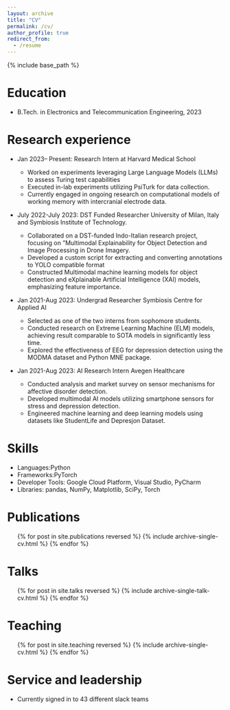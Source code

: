```yaml
---
layout: archive
title: "CV"
permalink: /cv/
author_profile: true
redirect_from:
  - /resume
---
```


{% include base_path %}

Education
====== 
* B.Tech. in Electronics and Telecommunication Engineering, 2023

Research experience
======
* Jan 2023– Present: Research Intern at Harvard Medical School 
  * Worked on experiments leveraging Large Language Models (LLMs) to assess Turing 
test capabilities
  * Executed in-lab experiments utilizing PsiTurk for data collection.
  * Currently engaged in ongoing research on computational models of working memory 
with intercranial electrode data.

* July 2022-July 2023: DST Funded Researcher University of Milan, Italy and Symbiosis Institute of Technology.
  * Collaborated on a DST-funded Indo-Italian research project, focusing on ”Multimodal Explainability for Object
 Detection and Image Processing in Drone Imagery.
  * Developed a custom script for extracting and converting annotations to YOLO compatible format
  * Constructed Multimodal machine learning models for object detection and eXplainable Artificial Intelligence (XAI) models, emphasizing feature importance.

* Jan 2021-Aug 2023: Undergrad Researcher Symbiosis Centre for Applied AI
  * Selected as one of the two interns from sophomore students.
  * Conducted research on Extreme Learning Machine (ELM) models, achieving result comparable to SOTA models in significantly less time.
  * Explored the effectiveness of EEG for depression detection using the MODMA dataset and Python MNE package.
 
* Jan 2021-Aug 2023: AI Research Intern Avegen Healthcare
  * Conducted analysis and market survey on sensor mechanisms for affective disorder detection.
  * Developed multimodal AI models utilizing smartphone sensors for stress and depression detection.
  * Engineered machine learning and deep learning models using datasets like StudentLife and Depresjon Dataset.
  
Skills
======
* Languages:Python
* Frameworks:PyTorch
* Developer Tools: Google Cloud Platform, Visual Studio, PyCharm
* Libraries: pandas, NumPy, Matplotlib, SciPy, Torch

Publications
======
  <ul>{% for post in site.publications reversed %}
    {% include archive-single-cv.html %}
  {% endfor %}</ul>
  
Talks
======
  <ul>{% for post in site.talks reversed %}
    {% include archive-single-talk-cv.html  %}
  {% endfor %}</ul>
  
Teaching
======
  <ul>{% for post in site.teaching reversed %}
    {% include archive-single-cv.html %}
  {% endfor %}</ul>
  
Service and leadership
======
* Currently signed in to 43 different slack teams
